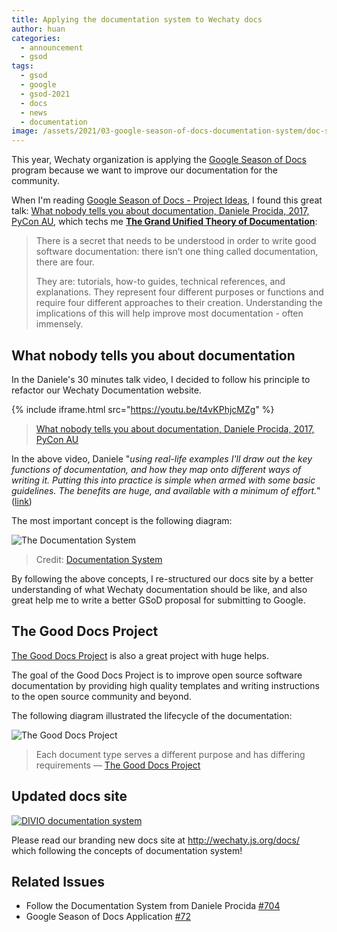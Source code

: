 ```yaml
---
title: Applying the documentation system to Wechaty docs
author: huan
categories: 
  - announcement
  - gsod
tags:
  - gsod
  - google
  - gsod-2021
  - docs
  - news
  - documentation
image: /assets/2021/03-google-season-of-docs-documentation-system/doc-sys-overview.webp
---
```


This year, Wechaty organization is applying the [Google Season of Docs](https://developers.google.com/season-of-docs) program because we want to improve our documentation for the community.

When I'm reading [Google Season of Docs - Project Ideas](https://developers.google.com/season-of-docs/docs/project-ideas), I found this great talk: [What nobody tells you about documentation, Daniele Procida, 2017, PyCon AU](https://2017.pycon-au.org/schedule/presentation/15/), which techs me **[The Grand Unified Theory of Documentation](https://documentation.divio.com/)**:

> There is a secret that needs to be understood
  in order to write good software documentation:
  there isn’t one thing called documentation, there are four.
>
> They are: tutorials, how-to guides, technical references, and explanations.
  They represent four different purposes or functions and
  require four different approaches to their creation.
  Understanding the implications of this will
  help improve most documentation - often immensely.

## What nobody tells you about documentation

In the Daniele's 30 minutes talk video, I decided to follow his principle to refactor our Wechaty Documentation website.

{% include iframe.html src="https://youtu.be/t4vKPhjcMZg" %}

> [What nobody tells you about documentation, Daniele Procida, 2017, PyCon AU](https://2017.pycon-au.org/schedule/presentation/15/)

In the above video, Daniele "_using real-life examples I'll draw out the key functions of documentation, and how they map onto different ways of writing it. Putting this into practice is simple when armed with some basic guidelines. The benefits are huge, and available with a minimum of effort._" ([link](https://2017.pycon-au.org/schedule/presentation/15/))

The most important concept is the following diagram:

![The Documentation System](/assets/2021/03-google-season-of-docs-documentation-system/doc-sys-overview.webp)

> Credit: [Documentation System](https://documentation.divio.com/)

By following the above concepts, I re-structured our docs site by a better understanding of what Wechaty documentation should be like, and also great help me to write a better GSoD proposal for submitting to Google.

## The Good Docs Project

[The Good Docs Project](https://thegooddocsproject.dev) is also a great project with huge helps.

The goal of the Good Docs Project is to improve open source software documentation by providing high quality templates and writing instructions to the open source community and beyond.

The following diagram illustrated the lifecycle of the documentation:

![The Good Docs Project](/assets/2021/03-google-season-of-docs-documentation-system/doctypes.webp)

> Each document type serves a different purpose and has differing requirements
  &mdash; [The Good Docs Project](https://thegooddocsproject.dev)

## Updated docs site

[![DIVIO documentation system](https://img.shields.io/badge/DIVIO-Documentation%20System-blue)](https://documentation.divio.com/)

Please read our branding new docs site at <http://wechaty.js.org/docs/> which following the concepts of documentation system!

## Related Issues

- Follow the Documentation System from Daniele Procida [#704](https://github.com/wechaty/wechaty.js.org/issues/704)
- Google Season of Docs Application [#72](https://github.com/wechaty/summer-of-wechaty/issues/72)
